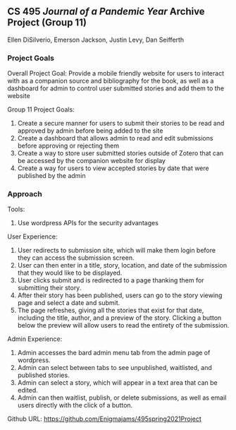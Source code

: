 ## CS 495 _Journal of a Pandemic Year_ Archive Project (Group 11)

Ellen DiSilverio, Emerson Jackson, Justin Levy, Dan Seifferth


### Project Goals

Overall Project Goal:
Provide a mobile friendly website for users to interact with as a companion source and bibliography for the book, as well as a dashboard for admin to control user submitted stories and add them to the website

Group 11 Project Goals:
 1. Create a secure manner for users to submit their stories to be read and approved by admin before being added to the site
 2. Create a dashboard that allows admin to read and edit submissions before approving or rejecting them
 3. Create a way to store user submitted stories outside of Zotero that can be accessed by the companion website for display
 4. Create a way for users to view accepted stories by date that were published by the admin
 
 
### Approach

Tools:
1. Use wordpress APIs for the security advantages

User Experience:
1. User redirects to submission site, which will make them login before they can access the submission screen.
2. User can then enter in a title, story, location, and date of the submission that they would like to be displayed.
3. User clicks submit and is redirected to a page thanking them for submitting their story.
4. After their story has been published, users can go to the story viewing page and select a date and submit.
5. The page refreshes, giving all the stories that exist for that date, including the title, author, and a preview of the story. Clicking a button below the preview will allow users to read the entirety of the submission.

Admin Experience:
1. Admin accesses the bard admin menu tab from the admin page of wordpress.
2. Admin can select between tabs to see unpublished, waitlisted, and published stories.
3. Admin can select a story, which will appear in a text area that can be edited.
4. Admin can then waitlist, publish, or delete submissions, as well as email users directly with the click of a button.

Github URL:
   https://github.com/Enigmajams/495spring2021Project

